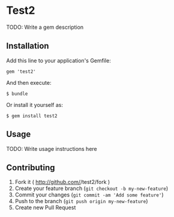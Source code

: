 # Test2

TODO: Write a gem description

## Installation

Add this line to your application's Gemfile:

    gem 'test2'

And then execute:

    $ bundle

Or install it yourself as:

    $ gem install test2

## Usage

TODO: Write usage instructions here

## Contributing

1. Fork it ( http://github.com/<my-github-username>/test2/fork )
2. Create your feature branch (`git checkout -b my-new-feature`)
3. Commit your changes (`git commit -am 'Add some feature'`)
4. Push to the branch (`git push origin my-new-feature`)
5. Create new Pull Request

